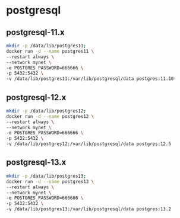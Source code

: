 

# postgresql

## postgresql-11.x

```bash
mkdir -p /data/lib/postgres11;
docker run -d --name postgres11 \
--restart always \
--network mynet \
-e POSTGRES_PASSWORD=666666 \
-p 5432:5432 \
-v /data/lib/postgres11:/var/lib/postgresql/data postgres:11.10
```

## postgresql-12.x

```bash
mkdir -p /data/lib/postgres12;
docker run -d --name postgres12 \
--restart always \
--network mynet \
-e POSTGRES_PASSWORD=666666 \
-p 5432:5432 \
-v /data/lib/postgres12:/var/lib/postgresql/data postgres:12.5
```


## postgresql-13.x

```bash
mkdir -p /data/lib/postgres13;
docker run -d --name postgres13 \
--restart always \
--network mynet \
-e POSTGRES_PASSWORD=666666 \
-p 5432:5432 \
-v /data/lib/postgres13:/var/lib/postgresql/data postgres:13.2
```

